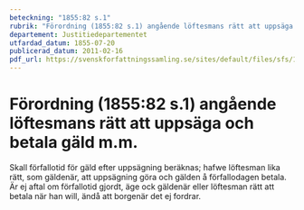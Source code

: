 ```yaml
---
beteckning: "1855:82 s.1"
rubrik: "Förordning (1855:82 s.1) angående löftesmans rätt att uppsäga och betala gäld m.m."
departement: Justitiedepartementet
utfardad_datum: 1855-07-20
publicerad_datum: 2011-02-16
pdf_url: https://svenskforfattningssamling.se/sites/default/files/sfs/1855-07/SFS1855-82.pdf
---
```


# Förordning (1855:82 s.1) angående löftesmans rätt att uppsäga och betala gäld m.m.

Skall förfallotid för gäld efter uppsägning beräknas; hafwe löftesman lika rätt, som gäldenär, att uppsägning göra och gälden å förfallodagen betala. Är ej aftal om förfallotid gjordt, äge ock gäldenär eller löftesman rätt att betala när han will, ändå att borgenär det ej fordrar.